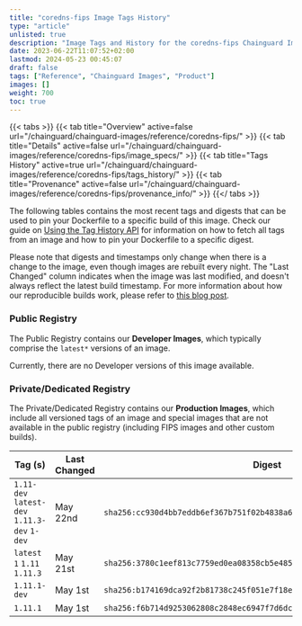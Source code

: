 ```yaml
---
title: "coredns-fips Image Tags History"
type: "article"
unlisted: true
description: "Image Tags and History for the coredns-fips Chainguard Image"
date: 2023-06-22T11:07:52+02:00
lastmod: 2024-05-23 00:45:07
draft: false
tags: ["Reference", "Chainguard Images", "Product"]
images: []
weight: 700
toc: true
---
```


{{< tabs >}}
{{< tab title="Overview" active=false url="/chainguard/chainguard-images/reference/coredns-fips/" >}}
{{< tab title="Details" active=false url="/chainguard/chainguard-images/reference/coredns-fips/image_specs/" >}}
{{< tab title="Tags History" active=true url="/chainguard/chainguard-images/reference/coredns-fips/tags_history/" >}}
{{< tab title="Provenance" active=false url="/chainguard/chainguard-images/reference/coredns-fips/provenance_info/" >}}
{{</ tabs >}}

The following tables contains the most recent tags and digests that can be used to pin your Dockerfile to a specific build of this image. Check our guide on [Using the Tag History API](/chainguard/chainguard-images/using-the-tag-history-api/) for information on how to fetch all tags from an image and how to pin your Dockerfile to a specific digest.

Please note that digests and timestamps only change when there is a change to the image, even though images are rebuilt every night. The "Last Changed" column indicates when the image was last modified, and doesn't always reflect the latest build timestamp. For more information about how our reproducible builds work, please refer to [this blog post](https://www.chainguard.dev/unchained/reproducing-chainguards-reproducible-image-builds).

### Public Registry
The Public Registry contains our **Developer Images**, which typically comprise the `latest*` versions of an image.

Currently, there are no Developer versions of this image available.

### Private/Dedicated Registry
The Private/Dedicated Registry contains our **Production Images**, which include all versioned tags of an image and special images that are not available in the public registry (including FIPS images and other custom builds).

| Tag (s)                                       | Last Changed | Digest                                                                    |
|-----------------------------------------------|--------------|---------------------------------------------------------------------------|
|  `1.11-dev` `latest-dev` `1.11.3-dev` `1-dev` | May 22nd     | `sha256:cc930d4bb7eddb6ef367b751f02b4838a61b7595fe3a156953cca977777a465f` |
|  `latest` `1` `1.11` `1.11.3`                 | May 21st     | `sha256:3780c1eef813c7759ed0ea08358cb5e4850d3f348cf518a10973387046337813` |
|  `1.11.1-dev`                                 | May 1st      | `sha256:b174169dca92f2b81738c245f051e7f18ee7dd41bf33dc2d81d96e1f477d9dc3` |
|  `1.11.1`                                     | May 1st      | `sha256:f6b714d9253062808c2848ec6947f7d6dcbb2c9c3d29295465dae33211d4d40a` |

